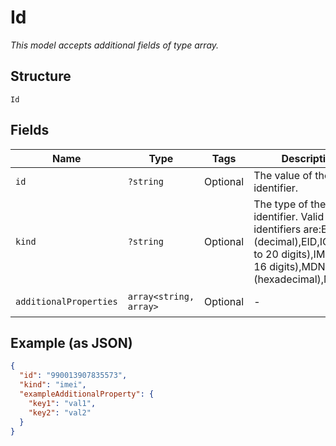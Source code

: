 
# Id

*This model accepts additional fields of type array.*

## Structure

`Id`

## Fields

| Name | Type | Tags | Description | Getter | Setter |
|  --- | --- | --- | --- | --- | --- |
| `id` | `?string` | Optional | The value of the device identifier. | getId(): ?string | setId(?string id): void |
| `kind` | `?string` | Optional | The type of the device identifier. Valid types of identifiers are:ESN (decimal),EID,ICCID (up to 20 digits),IMEI (up to 16 digits),MDN,MEID (hexadecimal),MSISDN. | getKind(): ?string | setKind(?string kind): void |
| `additionalProperties` | `array<string, array>` | Optional | - | findAdditionalProperty(string key): array | additionalProperty(string key, array value): void |

## Example (as JSON)

```json
{
  "id": "990013907835573",
  "kind": "imei",
  "exampleAdditionalProperty": {
    "key1": "val1",
    "key2": "val2"
  }
}
```

